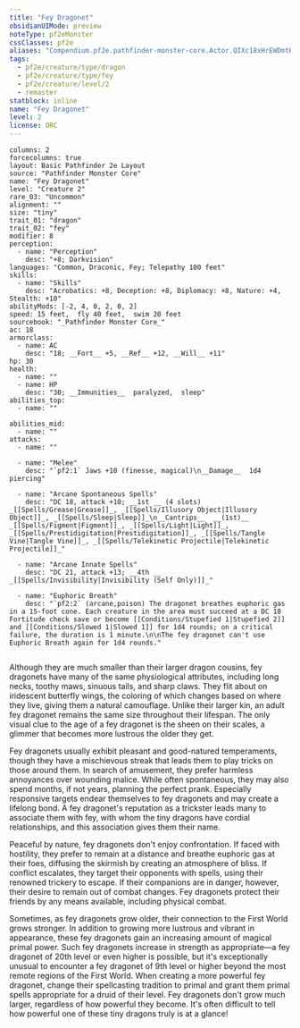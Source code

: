 ```yaml
---
title: "Fey Dragonet"
obsidianUIMode: preview
noteType: pf2eMonster
cssClasses: pf2e
aliases: "Compendium.pf2e.pathfinder-monster-core.Actor.QIXc18xHrEWDmtKW" 
tags:
  - pf2e/creature/type/dragon
  - pf2e/creature/type/fey
  - pf2e/creature/level/2
  - remaster
statblock: inline
name: "Fey Dragonet"
level: 2
license: ORC
---
```


```statblock
columns: 2
forcecolumns: true
layout: Basic Pathfinder 2e Layout
source: "Pathfinder Monster Core"
name: "Fey Dragonet"
level: "Creature 2"
rare_03: "Uncommon"
alignment: ""
size: "tiny"
trait_01: "dragon"
trait_02: "fey"
modifier: 8
perception:
  - name: "Perception"
    desc: "+8; Darkvision"
languages: "Common, Draconic, Fey; Telepathy 100 feet"
skills:
  - name: "Skills"
    desc: "Acrobatics: +8, Deception: +8, Diplomacy: +8, Nature: +4, Stealth: +10"
abilityMods: [-2, 4, 0, 2, 0, 2]
speed: 15 feet,  fly 40 feet,  swim 20 feet
sourcebook: "_Pathfinder Monster Core_"
ac: 18
armorclass:
  - name: AC
    desc: "18; __Fort__ +5, __Ref__ +12, __Will__ +11"
hp: 30
health:
  - name: ""
  - name: HP
    desc: "30; __Immunities__  paralyzed,  sleep"
abilities_top:
  - name: ""

abilities_mid:
  - name: ""
attacks:
  - name: ""

  - name: "Melee"
    desc: "`pf2:1` Jaws +10 (finesse, magical)\n__Damage__  1d4 piercing"

  - name: "Arcane Spontaneous Spells"
    desc: "DC 18, attack +10; __1st __ (4 slots) _[[Spells/Grease|Grease]]_, _[[Spells/Illusory Object|Illusory Object]]_, _[[Spells/Sleep|Sleep]]_\n__Cantrips__  __(1st)__ _[[Spells/Figment|Figment]]_, _[[Spells/Light|Light]]_, _[[Spells/Prestidigitation|Prestidigitation]]_, _[[Spells/Tangle Vine|Tangle Vine]]_, _[[Spells/Telekinetic Projectile|Telekinetic Projectile]]_"

  - name: "Arcane Innate Spells"
    desc: "DC 21, attack +13; __4th __  _[[Spells/Invisibility|Invisibility (Self Only)]]_"

  - name: "Euphoric Breath"
    desc: "`pf2:2` (arcane,poison) The dragonet breathes euphoric gas in a 15-foot cone. Each creature in the area must succeed at a DC 18 Fortitude check save or become [[Conditions/Stupefied 1|Stupefied 2]] and [[Conditions/Slowed 1|Slowed 1]] for 1d4 rounds; on a critical failure, the duration is 1 minute.\n\nThe fey dragonet can't use Euphoric Breath again for 1d4 rounds."
 
```



Although they are much smaller than their larger dragon cousins, fey dragonets have many of the same physiological attributes, including long necks, toothy maws, sinuous tails, and sharp claws. They flit about on iridescent butterfly wings, the coloring of which changes based on where they live, giving them a natural camouflage. Unlike their larger kin, an adult fey dragonet remains the same size throughout their lifespan. The only visual clue to the age of a fey dragonet is the sheen on their scales, a glimmer that becomes more lustrous the older they get.

Fey dragonets usually exhibit pleasant and good-natured temperaments, though they have a mischievous streak that leads them to play tricks on those around them. In search of amusement, they prefer harmless annoyances over wounding malice. While often spontaneous, they may also spend months, if not years, planning the perfect prank. Especially responsive targets endear themselves to fey dragonets and may create a lifelong bond. A fey dragonet's reputation as a trickster leads many to associate them with fey, with whom the tiny dragons have cordial relationships, and this association gives them their name.

Peaceful by nature, fey dragonets don't enjoy confrontation. If faced with hostility, they prefer to remain at a distance and breathe euphoric gas at their foes, diffusing the skirmish by creating an atmosphere of bliss. If conflict escalates, they target their opponents with spells, using their renowned trickery to escape. If their companions are in danger, however, their desire to remain out of combat changes. Fey dragonets protect their friends by any means available, including physical combat.

Sometimes, as fey dragonets grow older, their connection to the First World grows stronger. In addition to growing more lustrous and vibrant in appearance, these fey dragonets gain an increasing amount of magical primal power. Such fey dragonets increase in strength as appropriate—a fey dragonet of 20th level or even higher is possible, but it's exceptionally unusual to encounter a fey dragonet of 9th level or higher beyond the most remote regions of the First World. When creating a more powerful fey dragonet, change their spellcasting tradition to primal and grant them primal spells appropriate for a druid of their level. Fey dragonets don't grow much larger, regardless of how powerful they become. It's often difficult to tell how powerful one of these tiny dragons truly is at a glance!
